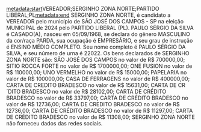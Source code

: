<metadata:start>VEREADOR;SERGINHO ZONA NORTE;PARTIDO LIBERAL;PL<metadata:end>
SERGINHO ZONA NORTE, é candidato a VEREADOR pelo município de SÃO JOSÉ DOS CAMPOS - SP na eleição MUNICIPAL de 2024 pelo PARTIDO LIBERAL (PL). PAULO SÉRGIO DA SILVA é CASADO(A), nasceu em 05/09/1968, se declara do gênero MASCULINO da cor/raça PARDA, sua ocupação é EMPRESÁRIO, e seu grau de instrução é ENSINO MÉDIO COMPLETO. Seu nome completo é PAULO SÉRGIO DA SILVA, e seu número de urna é 22022.
Os bens declarados de SERGINHO ZONA NORTE são: SÃO JOSÉ DOS CAMPOS no valor de R$ 700000,00; SITIO ROCCA FORTE no valor de R$ 1700000,00; ONE FUSION no valor de R$ 110000,00; UNO VERMELHO no valor de R$ 15000,00; PAPELARIA no valor de R$ 100000,00; CASA DE FERRAGENS no valor de R$ 400000,00; CARTA DE CREDITO BRADESCO no valor de R$ 15631,00; CARTA DE CR´DITO BRADESCO no valor de R$ 28102,00; CARTA DE CRÉDITO BRADESCO no valor de R$ 33797,00; CARTA DE CRÉDITO BRADESCO no valor de R$ 12736,00; CARTA DE CREDITO BRADESCO no valor de R$ 12736,00; CARTA DE CRÉDITO BRADESCO no valor de R$ 11297,00; CARTA DE CRÉDITO BRADESCO no valor de R$ 11308,00; 
SERGINHO ZONA NORTE não forneceu dados das redes sociais.